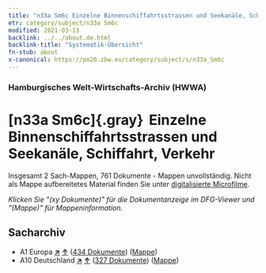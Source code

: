 ```yaml
---
title: "n33a Sm6c Einzelne Binnenschiffahrtsstrassen und Seekanäle, Schiffahrt, Verkehr"
etr: category/subject/n33a Sm6c
modified: 2021-03-13
backlink: ../../about.de.html
backlink-title: "Systematik-Übersicht"
fn-stub: about
x-canonical: https://pm20.zbw.eu/category/subject/s/n33a_Sm6c
---
```


### Hamburgisches Welt-Wirtschafts-Archiv (HWWA)
# [n33a Sm6c]{.gray}&#8201; Einzelne Binnenschiffahrtsstrassen und Seekanäle, Schiffahrt, Verkehr&#160; 




Insgesamt 2 Sach-Mappen, 761 Dokumente - Mappen unvollständig.
Nicht als Mappe aufbereitetes Material finden Sie unter [digitalisierte Microfilme](/film/h1_sh.de.html).

_Klicken Sie "(xy Dokumente)" für die Dokumentanzeige im DFG-Viewer und "(Mappe)" für Mappeninformation._

## Sacharchiv



- A1 Europa [**&nearr;**](../../../geo/i/140892/about.de.html "Europa (alle Mappen)") [**&uarr;**](../../../geo/about.de.html#A1 "Ländersystematik") (<a href="https://pm20.zbw.eu/dfgview/sh/140892,145659" title="über: Europa : Einzelne Binnenschiffahrtsstrassen und Seekanäle, Schiffahrt, Verkehr" target="_blank">434 Dokumente</a>) ([Mappe](../../../../folder/sh/1408xx/140892/1456xx/145659/about.de.html))
- A10 Deutschland [**&nearr;**](../../../geo/i/126128/about.de.html "Deutschland (alle Mappen)") [**&uarr;**](../../../geo/about.de.html#A10 "Ländersystematik") (<a href="https://pm20.zbw.eu/dfgview/sh/126128,145659" title="über: Deutschland : Einzelne Binnenschiffahrtsstrassen und Seekanäle, Schiffahrt, Verkehr" target="_blank">327 Dokumente</a>) ([Mappe](../../../../folder/sh/1261xx/126128/1456xx/145659/about.de.html))


